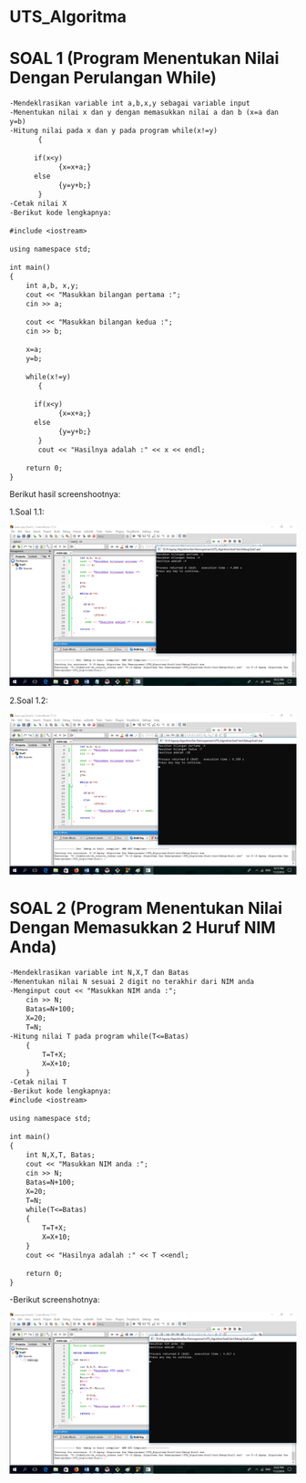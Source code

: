 # UTS_Algoritma


# SOAL 1 (Program Menentukan Nilai Dengan Perulangan While)
```
-Mendeklrasikan variable int a,b,x,y sebagai variable input
-Menentukan nilai x dan y dengan memasukkan nilai a dan b (x=a dan y=b)
-Hitung nilai pada x dan y pada program while(x!=y)
       {

      if(x<y)
            {x=x+a;}
      else
            {y=y+b;}
       }
-Cetak nilai X
-Berikut kode lengkapnya:

#include <iostream>

using namespace std;

int main()
{
    int a,b, x,y;
    cout << "Masukkan bilangan pertama :";
    cin >> a;

    cout << "Masukkan bilangan kedua :";
    cin >> b;

    x=a;
    y=b;

    while(x!=y)
       {

      if(x<y)
            {x=x+a;}
      else
            {y=y+b;}
       }
       cout << "Hasilnya adalah :" << x << endl;

    return 0;
}
```

Berikut hasil screenshootnya:

1.Soal 1.1:

![img](https://github.com/zaenalmusthofa86/UTS_Algoritma/blob/master/Soal1.1.png)

2.Soal 1.2:

![img](https://github.com/zaenalmusthofa86/UTS_Algoritma/blob/master/Soal1.2.png)

# SOAL 2 (Program Menentukan Nilai Dengan Memasukkan 2 Huruf NIM Anda)
```
-Mendeklrasikan variable int N,X,T dan Batas
-Menentukan nilai N sesuai 2 digit no terakhir dari NIM anda
-Menginput cout << "Masukkan NIM anda :";
    cin >> N;
    Batas=N+100;
    X=20;
    T=N;
-Hitung nilai T pada program while(T<=Batas)
    {
        T=T+X;
        X=X+10;
    }
-Cetak nilai T
-Berikut kode lengkapnya:
#include <iostream>

using namespace std;

int main()
{
    int N,X,T, Batas;
    cout << "Masukkan NIM anda :";
    cin >> N;
    Batas=N+100;
    X=20;
    T=N;
    while(T<=Batas)
    {
        T=T+X;
        X=X+10;
    }
    cout << "Hasilnya adalah :" << T <<endl;

    return 0;
}
```
-Berikut screenshotnya:

![img](https://github.com/zaenalmusthofa86/UTS_Algoritma/blob/master/Soal2.png)